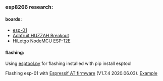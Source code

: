 ### esp8266 research:
#### boards:
  - [esp-01](https://www.amazon.com/gp/product/B07WTBX6QK)
  - [Adafruit HUZZAH Breakout](https://www.adafruit.com/product/2471?gclid=Cj0KCQjw0caCBhCIARIsAGAfuMwYJhK4BSxBEPRQ4VUXTi3n2HCp3yLLs-bW9CtIB9SMHkCAoDBkC3caAquLEALw_wcB)
  - [HiLetgo NodeMCU ESP-12E](https://www.amazon.com/gp/product/B081CSJV2V)

#### flashing:
Using [esptool.py](https://github.com/espressif/esptool) for flashing installed with pip install esptool

Flashing esp-01 with [Espressif AT firmware](https://www.espressif.com/en/support/download/at) (V1.7.4	2020.06.03). [Example](https://github.com/weinhouse/Random-Fun-Projects/blob/master/esp8266/AT_firmware.md)
